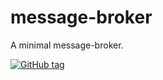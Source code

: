 # message-broker

A minimal message-broker.

[![GitHub tag](https://img.shields.io/github/tag/statwolf/message-broker.svg)](https://github.com/statwolf/message-broker)
